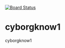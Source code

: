 [![Board Status](https://dev.azure.com/angelworld11200811/1c823789-e9f7-40e3-94db-1ed18435385a/c4b7bfe4-a2e1-465d-a3eb-97c0e9a785c6/_apis/work/boardbadge/4607ff32-4535-45f8-9fc0-4215e28b058c)](https://dev.azure.com/angelworld11200811/1c823789-e9f7-40e3-94db-1ed18435385a/_boards/board/t/c4b7bfe4-a2e1-465d-a3eb-97c0e9a785c6/Microsoft.RequirementCategory)
# cyborgknow1
cyborgknow1

